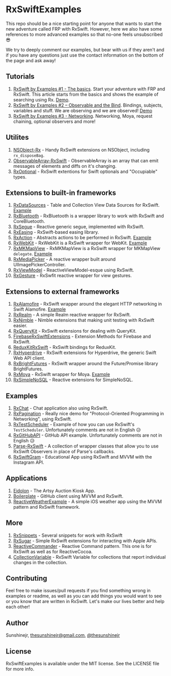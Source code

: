 # RxSwiftExamples

This repo should be a nice starting point for anyone that wants to start the new adventure called FRP with RxSwift.
However, here we also have some references to more advanced examples so that no-one feels unsubscribed 😎

We try to deeply comment our examples, but bear with us if they aren't and if you have any questions just use the contact information on the bottom of the page and ask away!

## Tutorials

1. [RxSwift by Examples #1 - The basics](http://www.thedroidsonroids.com/blog/ios/rxswift-by-examples-1-the-basics/). Start your adventure with FRP and RxSwift. This article starts from the basics and shows the example of searching using Rx. [Demo](https://github.com/DroidsOnRoids/RxSwiftExamples/tree/master/Libraries%20Usage/RxSwiftExample).
2. [RxSwift by Examples #2 – Observable and the Bind](http://www.thedroidsonroids.com/blog/ios/rxswift-by-examples-2-observable-and-the-bind/). Bindings, subjects, variables and stuff. We are observing and we are observed! [Demo](https://github.com/DroidsOnRoids/RxSwiftExamples/tree/master/Simple%20Apps/ColourfulBall)
3. [RxSwift by Examples #3 - Networking](http://www.thedroidsonroids.com/blog/ios/rxswift-examples-3-networking/). Networking, Moya, request chaining, optional observers and more!

## Utilites

1. [NSObject-Rx](https://github.com/RxSwiftCommunity/NSObject-Rx) - Handy RxSwift extensions on NSObject, including `rx_disposeBag`.
2. [ObservableArray-RxSwift](https://github.com/safx/ObservableArray-RxSwift) - ObservableArray is an array that can emit messages of elements and diffs on it's changing.
3. [RxOptional](https://github.com/RxSwiftCommunity/RxOptional) - RxSwift extentions for Swift optionals and "Occupiable" types.

## Extensions to built-in frameworks
1. [RxDataSources](https://github.com/RxSwiftCommunity/RxDataSources) - Table and Collection View Data Sources for RxSwift. [Example](https://github.com/DroidsOnRoids/RxSwiftExamples/tree/master/Libraries%20Usage/RxDataSourcesExample)
2. [RxBluetooth](https://github.com/SideEffects-xyz/RxBluetooth) - RxBluetooth is a wrapper library to work with RxSwift and CoreBluetooth.
3. [RxSegue](https://github.com/RxSwiftCommunity/RxSegue) - Reactive generic segue, implemented with RxSwift.
4. [RxEasing](https://github.com/lintmachine/RxEasing) - RxSwift-based easing library.
5. [RxAction](https://github.com/RxSwiftCommunity/Action) - Abstracts actions to be performed in RxSwift. [Example](https://github.com/DroidsOnRoids/RxSwiftExamples/tree/master/Libraries%20Usage/RxActionExample)
6. [RxWebKit](https://github.com/RxSwiftCommunity/RxWebKit) - RxWebKit is a RxSwift wrapper for WebKit. [Example](https://github.com/DroidsOnRoids/RxSwiftExamples/tree/master/Libraries%20Usage/RxWebKitExample)
7. [RxMKMapView](https://github.com/RxSwiftCommunity/RxMKMapView) - RxMKMapView is a RxSwift wrapper for MKMapView `delegate`. [Example](https://github.com/DroidsOnRoids/RxSwiftExamples/tree/master/Libraries%20Usage/RxMKMapViewExample)
8. [RxMediaPicker](https://github.com/RxSwiftCommunity/RxMediaPicker) - A reactive wrapper built around UIImagePickerController.
9. [RxViewModel](https://github.com/RxSwiftCommunity/RxViewModel) - ReactiveViewModel-esque using RxSwift.
10. [RxGesture](https://github.com/RxSwiftCommunity/RxGesture) - RxSwfit reactive wrapper for view gestures.

## Extensions to external frameworks
1. [RxAlamofire](https://github.com/RxSwiftCommunity/RxAlamofire) - RxSwift wrapper around the elegant HTTP networking in Swift Alamofire. [Example](https://github.com/DroidsOnRoids/RxSwiftExamples/tree/master/Libraries%20Usage/RxAlamofireExample)
2. [RxRealm](https://github.com/nanoxd/RxRealm) - A simple Realm reactive wrapper for RxSwift.
3. [RxNimble](https://github.com/RxSwiftCommunity/RxNimble) - Nimble extensions that making unit testing with RxSwift easier.
4. [RxQueryKit](https://github.com/QueryKit/RxQueryKit) - RxSwift extensions for dealing with QueryKit.
5. [FirebaseRxSwiftExtensions](https://github.com/mbalex99/FirebaseRxSwiftExtensions) - Extension Methods for Firebase and RxSwift.
6. [ReduxKitRxSwift](https://github.com/ReduxKit/ReduxKitRxSwift) - RxSwift bindings for ReduxKit.
7. [RxHyperdrive](https://github.com/kylef/RxHyperdrive) - RxSwift extensions for Hyperdrive, the generic Swift Web API client.
8. [RxBrightFutures](https://github.com/SideEffects-xyz/RxBrightFutures) - RxSwift wrapper around the Future/Promise library BrightFutures.
9. [RxMoya](https://github.com/Moya/Moya/blob/master/docs/RxSwift.md) - RxSwift wrapper for Moya. [Example](https://github.com/DroidsOnRoids/RxSwiftExamples/tree/master/Libraries%20Usage/RxMoyaExample)
10. [RxSimpleNoSQL](https://github.com/xmartlabs/RxSimpleNoSQL/) - Reactive extensions for SimpleNoSQL.

## Examples

1. [RxChat](https://github.com/bontoJR/RxChat) - Chat application also using RxSwift.
2. [RxPagination](https://github.com/tryswift/RxPagination) - Really nice demo for "Protocol-Oriented Programming in Networking", using RxSwift.
3. [RxTestScheduler](https://github.com/kumapo/RxSwiftTestSchedulerExample) - Example of how you can use RxSwift's `TestScheduler`. Unfortunately comments are not in English 😥
4. [RxGitHubAPI](https://github.com/FengDeng/RxGitHubAPI) - GitHub API example. Unfortunately comments are not in English 😥
5. [Parse-RxSwift](https://github.com/bluelinelabs/Parse-RxSwift) - A collection of wrapper classes that allow you to use RxSwift Observers in place of Parse's callbacks.
6. [RxSwiftGram](https://github.com/Dwar3xwar/RxSwiftGram) - Educational App using RxSwift and MVVM with the Instagram API.

## Applications

1. [Eidolon](https://github.com/artsy/eidolon) - The Artsy Auction Kiosk App.
2. [Boilerplate](https://github.com/tailec/boilerplate#github-api-client) - GitHub client using MVVM and RxSwift.
3. [ReactiveWeatherExample](https://github.com/marinbenc/ReactiveWeatherExample) - A simple iOS weather app using the MVVM pattern and RxSwift framework.

## More

1. [RxSnippets](https://github.com/RxSwiftCommunity/RxSnippets) - Several snippets for work with RxSwift
2. [RxSugar](https://github.com/RxSugar/RxSugar) - Simple RxSwift extensions for interacting with Apple APIs.
3. [ReactiveCommander](https://github.com/pepibumur/ReactiveCommander) - Reactive Command pattern. This one is for RxSwift as well as for ReactiveCocoa.
4. [CollectionVariable](https://github.com/gitdoapp/CollectionVariable) - RxSwift Variable for collections that report individual changes in the collection.

## Contributing
Feel free to make issues/pull requests if you find something wrong in examples or readme, as well as you can add things you would want to see or you know that are written in RxSwift. Let's make our lives better and help each other!

## Author

Sunshinejr, thesunshinejr@gmail.com, <a href="https://twitter.com/thesunshinejr">@thesunshinejr</a>

## License

RxSwiftExamples is available under the MIT license. See the LICENSE file for more info.
